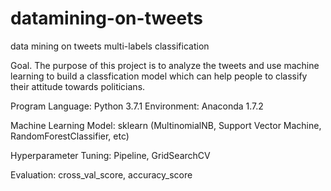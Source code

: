 # datamining-on-tweets
data mining on tweets multi-labels classification

Goal. The purpose of this project is to analyze the tweets and use machine learning to build a classfication model which can help people to classify their attitude towards politicians.

Program Language: Python 3.7.1
Environment: Anaconda 1.7.2

Machine Learning Model: sklearn (MultinomialNB, Support Vector Machine, RandomForestClassifier, etc)

Hyperparameter Tuning: Pipeline, GridSearchCV

Evaluation: cross_val_score, accuracy_score
